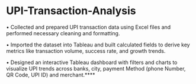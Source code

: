 # UPI-Transaction-Analysis


 • Collected and prepared UPI transaction data using Excel files and performed necessary cleaning and
 formatting.
 
 • Imported the dataset into Tableau and built calculated fields to derive key metrics like transaction volume,
 success rate, and growth trends.
 
 • Designed an interactive Tableau dashboard with filters and charts to visualize UPI trends across banks, city,
 payment Method (phone Number, QR Code, UPI ID) and merchant.****
